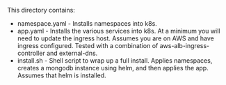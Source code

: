 This directory contains:

- namespace.yaml - Installs namespaces into k8s.
- app.yaml - Installs the various services into k8s. At a minimum you will need to update the ingress host.  Assumes you are on AWS and have ingress configured. Tested with a combination of aws-alb-ingress-controller and external-dns.
- install.sh - Shell script to wrap up a full install.  Applies namespaces, creates a mongodb instance using helm, and then applies the app.  Assumes that helm is installed.
